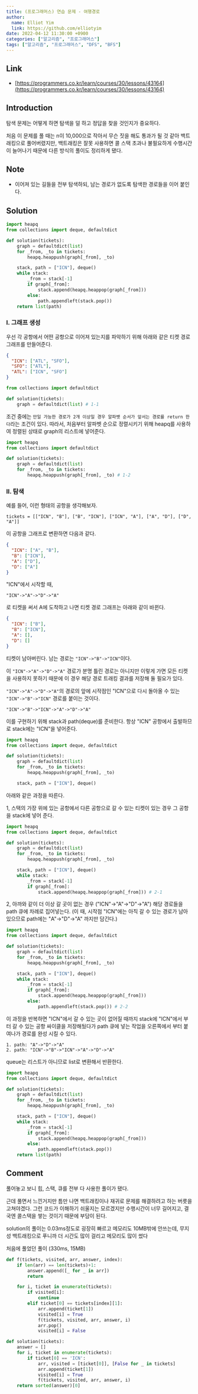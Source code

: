 ```yaml
---
title: (프로그래머스) 연습 문제 - 여행경로
author:
  name: Elliot Yim
  link: https://github.com/elliotyim
date: 2022-04-12 11:30:00 +0900
categories: ["알고리즘", "프로그래머스"]
tags: ["알고리즘", "프로그래머스", "DFS", "BFS"]
---
```


## Link

- [https://programmers.co.kr/learn/courses/30/lessons/43164](https://programmers.co.kr/learn/courses/30/lessons/43164)

## Introduction

탐색 문제는 어떻게 하면 탐색을 덜 하고 정답을 찾을 것인지가 중요하다.

처음 이 문제를 풀 때는 n이 10,000으로 작아서 무슨 짓을 해도 통과가 될 것 같아 백트래킹으로 풀어버렸지만, 백트래킹은 잘못 사용하면 콜 스택 초과나 불필요하게 수행시간이 늘어나기 때문에 다른 방식의 풀이도 정리하게 됐다.

## Note

- 이어져 있는 길들을 전부 탐색하되, 남는 경로가 없도록 탐색한 경로들을 이어 붙인다.

## Solution

```python
import heapq
from collections import deque, defaultdict

def solution(tickets):
    graph = defaultdict(list)
    for _from, _to in tickets:
        heapq.heappush(graph[_from], _to)

    stack, path = ["ICN"], deque()
    while stack:
        _from = stack[-1]
        if graph[_from]:
            stack.append(heapq.heappop(graph[_from]))
        else:
            path.appendleft(stack.pop())
    return list(path)
```

### I. 그래프 생성

우선 각 공항에서 어떤 공항으로 이어져 있는지를 파악하기 위해 아래와 같은 티켓 경로 그래프를 만들어준다.

```json
{
  "ICN": ["ATL", "SFO"],
  "SFO": ["ATL"],
  "ATL": ["ICN", "SFO"]
}
```

```python
from collections import defaultdict

def solution(tickets):
    graph = defaultdict(list) # 1-1
```

조건 중에는 `만일 가능한 경로가 2개 이상일 경우 알파벳 순서가 앞서는 경로를 return 한다`라는 조건이 있다. 따라서, 처음부터 알파벳 순으로 정렬시키기 위해 heapq를 사용하여 정렬된 상태로 graph의 리스트에 넣어준다.

```python
import heapq
from collections import defaultdict

def solution(tickets):
    graph = defaultdict(list)
    for _from, _to in tickets:
        heapq.heappush(graph[_from], _to) # 1-2
```

### II. 탐색

예를 들어, 이런 형태의 공항을 생각해보자.

```
tickets = [["ICN", "B"], ["B", "ICN"], ["ICN", "A"], ["A", "D"], ["D", "A"]]
```

이 공항을 그래프로 변환하면 다음과 같다.

```json
{
  "ICN": ["A", "B"],
  "B": ["ICN"],
  "A": ["D"],
  "D": ["A"]
}
```

"ICN"에서 시작할 때,

```
"ICN"->"A"->"D"->"A"
```

로 티켓을 써서 A에 도착하고 나면 티켓 경로 그래프는 아래와 같이 바뀐다.

```json
{
  "ICN": ["B"],
  "B": ["ICN"],
  "A": [],
  "D": []
}
```

티켓이 남아버린다. 남는 경로는 `"ICN"->"B"->"ICN"`이다.

이 `"ICN"->"A"->"D"->"A"` 경로가 분명 틀린 경로는 아니지만 이렇게 가면 모든 티켓을 사용하지 못하기 때문에 이 경우 해당 경로 트래킹 결과를 저장해 둘 필요가 있다.

`"ICN"->"A"->"D"->"A"`의 경로의 앞에
시작점인 "ICN"으로 다시 돌아올 수 있는 `"ICN"->"B"->"ICN"` 경로를 붙이는 것이다.

```
"ICN"->"B"->"ICN"->"A"->"D"->"A"
```

이를 구현하기 위해 stack과 path(deque)를 준비한다. 항상 "ICN" 공항에서 출발하므로 stack에는 "ICN"을 넣어준다.

```python
import heapq
from collections import deque, defaultdict

def solution(tickets):
    graph = defaultdict(list)
    for _from, _to in tickets:
        heapq.heappush(graph[_from], _to)

    stack, path = ["ICN"], deque()
```

아래와 같은 과정을 따른다.

1, 스택의 가장 위에 있는 공항에서 다른 공항으로 갈 수 있는 티켓이 있는 경우 그 공항을 stack에 넣어 준다.

```python
import heapq
from collections import deque, defaultdict

def solution(tickets):
    graph = defaultdict(list)
    for _from, _to in tickets:
        heapq.heappush(graph[_from], _to)

    stack, path = ["ICN"], deque()
    while stack:
        _from = stack[-1]
        if graph[_from]:
            stack.append(heapq.heappop(graph[_from])) # 2-1
```

2, 아까와 같이 더 이상 갈 곳이 없는 경우 ("ICN"->"A"->"D"->"A") 해당 경로들을 path 큐에 차례로 집어넣는다. (이 때, 시작점 "ICN"에는 아직 갈 수 있는 경로가 남아있으므로 path에는 "A"->"D"->"A" 까지만 담긴다.)

```python
import heapq
from collections import deque, defaultdict

def solution(tickets):
    graph = defaultdict(list)
    for _from, _to in tickets:
        heapq.heappush(graph[_from], _to)

    stack, path = ["ICN"], deque()
    while stack:
        _from = stack[-1]
        if graph[_from]:
            stack.append(heapq.heappop(graph[_from]))
        else:
            path.appendleft(stack.pop()) # 2-2
```

이 과정을 반복하면 "ICN"에서 갈 수 있는 곳이 없어질 때까지 stack에 "ICN"에서 부터 갈 수 있는 공항 싸이클을 저장해뒀다가 path 큐에 넣는 작업을 오른쪽에서 부터 붙여나가 경로를 완성 시킬 수 있다.

```
1. path: "A"->"D"->"A"
2. path: "ICN"->"B"->"ICN"->"A"->"D"->"A"
```

queue는 리스트가 아니므로 list로 변환해서 반환한다.

```python
import heapq
from collections import deque, defaultdict

def solution(tickets):
    graph = defaultdict(list)
    for _from, _to in tickets:
        heapq.heappush(graph[_from], _to)

    stack, path = ["ICN"], deque()
    while stack:
        _from = stack[-1]
        if graph[_from]:
            stack.append(heapq.heappop(graph[_from]))
        else:
            path.appendleft(stack.pop())
    return list(path)
```

## Comment

풀어놓고 보니 힙, 스택, 큐를 전부 다 사용한 풀이가 됐다.

근데 풀면서 느낀거지만 틈만 나면 백트래킹이나 재귀로 문제를 해결하려고 하는 버릇을 고쳐야겠다. 그런 코드가 이해하기 쉬울지는 모르겠지만 수행시간이 너무 길어지고, 결국엔 콜스택을 쌓는 것이기 때문에 부담이 된다.

solution의 풀이는 0.03ms정도로 굉장히 빠르고 메모리도 10MB밖에 안쓰는데, 무지성 백트래킹으로 푸니까 더 시간도 많이 걸리고 메모리도 많이 썼다

처음에 풀었던 풀이 (330ms, 15MB)

```python
def f(tickets, visited, arr, answer, index):
    if len(arr) == len(tickets)+1:
        answer.append([_ for _ in arr])
        return

    for i, ticket in enumerate(tickets):
        if visited[i]:
            continue
        elif ticket[0] == tickets[index][1]:
            arr.append(ticket[1])
            visited[i] = True
            f(tickets, visited, arr, answer, i)
            arr.pop()
            visited[i] = False

def solution(tickets):
    answer = []
    for i, ticket in enumerate(tickets):
        if ticket[0] == 'ICN':
            arr, visited = [ticket[0]], [False for _ in tickets]
            arr.append(ticket[1])
            visited[i] = True
            f(tickets, visited, arr, answer, i)
    return sorted(answer)[0]
```
